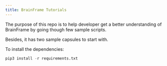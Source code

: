 ```yaml
---
title: BrainFrame Tutorials
---
```

The purpose of this repo is to help developer get a better understanding of BrainFrame by going though few sample scripts.

Besides, it has two sample capsules to start with.

To install the dependencies:
```python
pip3 install -r requirements.txt
```